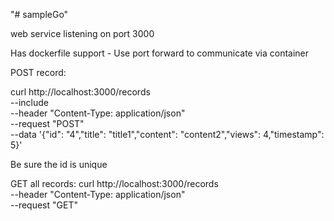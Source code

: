 "# sampleGo"  

web service listening on port 3000

Has dockerfile support - Use port forward to communicate via container

POST record:

curl http://localhost:3000/records \
--include \
--header "Content-Type: application/json" \
--request "POST" \
--data '{"id": "4","title": "title1","content": "content2","views": 4,"timestamp": 5}'

Be sure the id is unique

GET all records: 
curl http://localhost:3000/records \
--header "Content-Type: application/json" \
--request "GET"